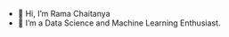 - 👋 Hi, I’m Rama Chaitanya 
- 👀 I’m a Data Science and Machine Learning Enthusiast.

<!---
ramachaitanya0/ramachaitanya0 is a ✨ special ✨ repository because its `README.md` (this file) appears on your GitHub profile.
You can click the Preview link to take a look at your changes.
--->
